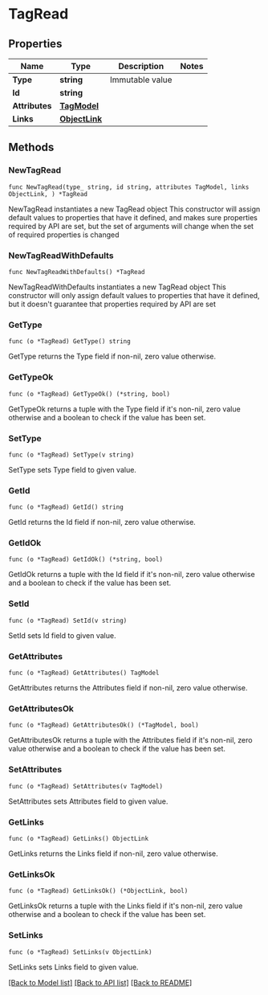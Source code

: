 # TagRead

## Properties

Name | Type | Description | Notes
------------ | ------------- | ------------- | -------------
**Type** | **string** | Immutable value | 
**Id** | **string** |  | 
**Attributes** | [**TagModel**](TagModel.md) |  | 
**Links** | [**ObjectLink**](ObjectLink.md) |  | 

## Methods

### NewTagRead

`func NewTagRead(type_ string, id string, attributes TagModel, links ObjectLink, ) *TagRead`

NewTagRead instantiates a new TagRead object
This constructor will assign default values to properties that have it defined,
and makes sure properties required by API are set, but the set of arguments
will change when the set of required properties is changed

### NewTagReadWithDefaults

`func NewTagReadWithDefaults() *TagRead`

NewTagReadWithDefaults instantiates a new TagRead object
This constructor will only assign default values to properties that have it defined,
but it doesn't guarantee that properties required by API are set

### GetType

`func (o *TagRead) GetType() string`

GetType returns the Type field if non-nil, zero value otherwise.

### GetTypeOk

`func (o *TagRead) GetTypeOk() (*string, bool)`

GetTypeOk returns a tuple with the Type field if it's non-nil, zero value otherwise
and a boolean to check if the value has been set.

### SetType

`func (o *TagRead) SetType(v string)`

SetType sets Type field to given value.


### GetId

`func (o *TagRead) GetId() string`

GetId returns the Id field if non-nil, zero value otherwise.

### GetIdOk

`func (o *TagRead) GetIdOk() (*string, bool)`

GetIdOk returns a tuple with the Id field if it's non-nil, zero value otherwise
and a boolean to check if the value has been set.

### SetId

`func (o *TagRead) SetId(v string)`

SetId sets Id field to given value.


### GetAttributes

`func (o *TagRead) GetAttributes() TagModel`

GetAttributes returns the Attributes field if non-nil, zero value otherwise.

### GetAttributesOk

`func (o *TagRead) GetAttributesOk() (*TagModel, bool)`

GetAttributesOk returns a tuple with the Attributes field if it's non-nil, zero value otherwise
and a boolean to check if the value has been set.

### SetAttributes

`func (o *TagRead) SetAttributes(v TagModel)`

SetAttributes sets Attributes field to given value.


### GetLinks

`func (o *TagRead) GetLinks() ObjectLink`

GetLinks returns the Links field if non-nil, zero value otherwise.

### GetLinksOk

`func (o *TagRead) GetLinksOk() (*ObjectLink, bool)`

GetLinksOk returns a tuple with the Links field if it's non-nil, zero value otherwise
and a boolean to check if the value has been set.

### SetLinks

`func (o *TagRead) SetLinks(v ObjectLink)`

SetLinks sets Links field to given value.



[[Back to Model list]](../README.md#documentation-for-models) [[Back to API list]](../README.md#documentation-for-api-endpoints) [[Back to README]](../README.md)


